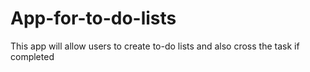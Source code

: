 # App-for-to-do-lists
This app will allow users to create to-do lists and also cross the task if completed
